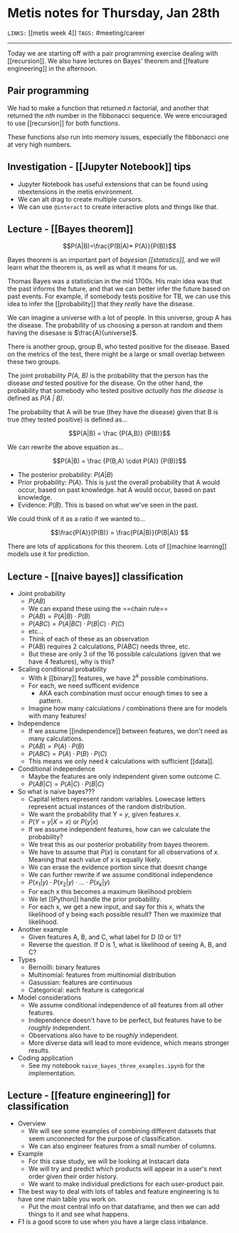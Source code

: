 # Metis notes for Thursday, Jan 28th
`LINKS:` [[metis week 4]]
`TAGS:` #meeting/career

---
Today we are starting off with a pair programming exercise dealing with [[recursion]]. We also have lectures on Bayes' theorem and [[feature engineering]] in the afternoon. 

## Pair programming
We had to make a function that returned *n* factorial, and another that returned the *nth* number in the fibbonacci sequence. We were encouraged to use [[recursion]] for both functions. 

These functions also run into memory issues, especially the fibbonacci one at very high numbers. 

## Investigation - [[Jupyter Notebook]] tips
- Jupyter Notebook has useful extensions that can be found using nbextensions in the metis environment. 
- We can alt drag to create multiple cursors.
- We can use `@interact` to create interactive plots and things like that.

## Lecture - [[Bayes theorem]]

$$P(A|B)=\frac{P(B|A)* P(A)}{P(B)}$$

Bayes theorem is an important part of *bayesian [[statistics]],* and we will learn what the theorem is, as well as what it means for us.

Thomas Bayes was a statistician in the mid 1700s. His main idea was that the past informs the future, and that we can better infer the future based on past events. For example, if somebody tests positive for TB, we can use this idea to infer the [[probability]] that they *really* have the disease.

We can imagine a universe with a lot of people. In this universe, group A has the disease. The probability of us choosing a person at random and them having the disesase is $\frac{A}{universe}$.

There is another group, group B, who tested positive for the disease. Based on the metrics of the test, there might be a large or small overlap between these two groups. 

The joint probability *P(A, B)* is the probability that the person has the disease *and* tested positive for the disease. On the other hand, the probability that somebody who tested positive *actually has the disease* is defined as *P(A | B)*.

The probability that A will be true (they have the disease) given that B is true (they tested positive) is defined as...

$$P(A|B) = \frac {P(A,B)} {P(B)}$$

We can rewrite the above equation as...

$$P(A|B) = \frac {P(B,A) \cdot P(A)} {P(B)}$$

- The posterior probability: $P(A|B$)
- Prior probability: $P(A)$. This is just the overall probability that A would occur, based on past knowledge. hat A would occur, based on past knowledge. 
- Evidence: $P(B)$. This is based on what we've seen in the past. 

We could think of it as a ratio if we wanted to...

$$\frac{P(A)}{P(B)} = \frac{P(A|B)}{P(B|A)} $$

There are lots of applications for this theorem. Lots of [[machine learning]] models use it for prediction.

## Lecture - [[naive bayes]] classification
- Joint probability
	- $P(AB$)
	- We can expand these using the ==chain rule==
	- $P(AB) = P(A|B)\cdot P(B)$
	- $P(ABC) = P(A|BC) \cdot P(B|C) \cdot P(C)$
	- etc...
	- Think of each of these as an observation
	- P(AB) requires 2 calculations, P(ABC) needs three, etc. 
	- But these are only 3 of the 16 possible calculations (given that we have 4 features), why is this?
- Scaling conditional probability
	- With *k* [[binary]] features, we have $2^k$ possible combinations. 
	- For each, we need sufficent evidence
		- AKA each combination must occur enough times to see a pattern.
	- Imagine how many calculations / combinations there are for models with many features! 
- Independence
	- If we assume [[independence]] between features, we don't need as many calculations. 
	- $P(AB) = P(A) \cdot P(B)$
	- $P(ABC) =  P(A) \cdot P(B) \cdot P(C)$
	- This means we only need *k* calculations with sufficient [[data]]. 
- Conditional independence
	- Maybe the features are only independent given some outcome *C*. 
	- $P(AB|C)=P(A|C)\cdot P(B|C)$
- So what is naive bayes???
	- Capital letters represent random variables. Lowecase letters represent actual instances of the random distribution.
	- We want the probability that Y = *y*, given features *x*. 
	- $P(Y=y|X=x)$ or $P(y|x)$
	- If we assume independent features, how can we calculate the probability?
	- We treat this as our posterior probability from bayes theorem. 
	- We have to assume that $P(x)$ is constant for all observations of *x*. Meaning that each value of x is equally likely. 
	- We can erase the evidence portion since that doesnt change
	- We can further rewrite if we assume conditional independence
	- $P(x_1|y) \cdot P(x_2|y) \cdot ... \cdot P(x_k|y)$
	- For each x this becomes a maximum likelihood problem
	- We let [[Python]] handle the prior probability. 
	- For each x, we get a new input, and say for this x, whats the likelihood of y being each possible result? Then we maximize that likelihood.
- Another example
	- Given features A, B, and C, what label for D (0 or 1)?
	- Reverse the question. If D is 1, what is likelihood of seeing A, B, and C?
- Types
	- Bernoilli: binary features
	- Multinomial: features from multinomial distribution
	- Gasussian: features are continuous
	- Categorical: each feature is categorical
- Model considerations
	- We assume conditional independence of all features from all other features.
	- Independence doesn't have to be perfect, but features have to be *roughly* independent. 
	- Observations also have to be *roughly* independent.
	- More diverse data will lead to more evidence, which means stronger results. 
- Coding application
	- See my notebook `naive_bayes_three_examples.ipynb` for the implementation. 

## Lecture - [[feature engineering]] for classification
- Overview
	- We will see some examples of combining different datasets that seem unconnected for the purpose of classification. 
	- We can also engineer features from a small number of columns. 
- Example
	- For this case study, we will be looking at Instacart data
	- We will try and predict which products will appear in a user's next order given their order history. 
	- We want to make individual predictions for each user-product pair. 
- The best way to deal with lots of tables and feature engineering is to have one main table you work on. 
	- Put the most central info on that dataframe, and then we can add things to it and see what happens. 
- F1 is a good score to use when you have a large class inbalance. 